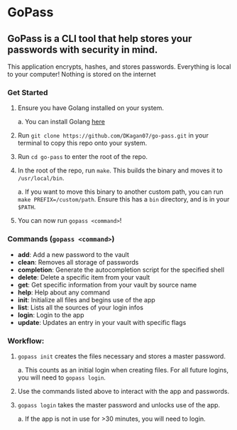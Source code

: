 # GoPass

## GoPass is a CLI tool that help stores your passwords with security in mind.

This application encrypts, hashes, and stores passwords.
Everything is local to your computer! Nothing is stored on the internet

### Get Started

1. Ensure you have Golang installed on your system.

   a. You can install Golang [here](https://go.dev/doc/install)

2. Run `git clone https://github.com/DKagan07/go-pass.git` in your terminal to copy this repo onto your system.

3. Run `cd go-pass` to enter the root of the repo.

4. In the root of the repo, run `make`. This builds the binary and moves it to `/usr/local/bin`.

   a. If you want to move this binary to another custom path, you can run `make PREFIX=/custom/path`. Ensure this has a `bin` directory, and is in your `$PATH`.

5. You can now run `gopass <command>`!

### Commands (`gopass <command>`)

- **add**: Add a new password to the vault
- **clean**: Removes all storage of passwords
- **completion**: Generate the autocompletion script for the specified shell
- **delete**: Delete a specific item from your vault
- **get**: Get specific information from your vault by source name
- **help**: Help about any command
- **init**: Initialize all files and begins use of the app
- **list**: Lists all the sources of your login infos
- **login**: Login to the app
- **update**: Updates an entry in your vault with specific flags

### Workflow:

1. `gopass init` creates the files necessary and stores a master password.

   a. This counts as an initial login when creating files. For all future logins, you will need to `gopass login`.

2. Use the commands listed above to interact with the app and passwords.

3. `gopass login` takes the master password and unlocks use of the app.

   a. If the app is not in use for >30 minutes, you will need to login.
